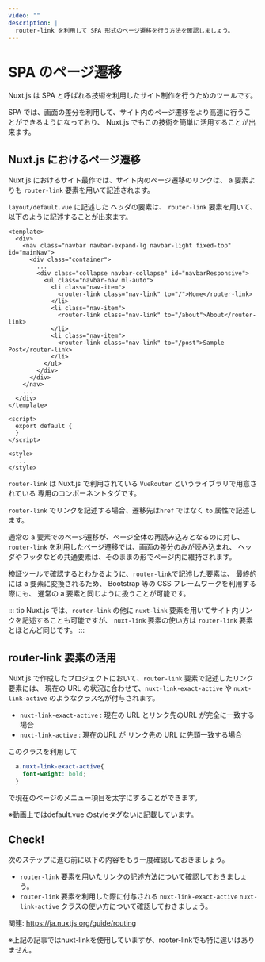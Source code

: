```yaml
---
video: ""
description: | 
  router-link を利用して SPA 形式のページ遷移を行う方法を確認しましょう。
---
```


# SPA のページ遷移

Nuxt.js は SPA と呼ばれる技術を利用したサイト制作を行うためのツールです。

SPA では、画面の差分を利用して、サイト内のページ遷移をより高速に行うことができるようになっており、
Nuxt.js でもこの技術を簡単に活用することが出来ます。

## Nuxt.js におけるページ遷移

Nuxt.js におけるサイト最作では、サイト内のページ遷移のリンクは、
a 要素よりも `router-link` 要素を用いて記述されます。

`layout/default.vue` に記述した ヘッダの要素は、
`router-link` 要素を用いて、以下のように記述することが出来ます。

```vue
<template>
  <div>
    <nav class="navbar navbar-expand-lg navbar-light fixed-top" id="mainNav">
      <div class="container">
        ...
        <div class="collapse navbar-collapse" id="navbarResponsive">
          <ul class="navbar-nav ml-auto">
            <li class="nav-item">
              <router-link class="nav-link" to="/">Home</router-link>
            </li>
            <li class="nav-item">
              <router-link class="nav-link" to="/about">About</router-link>
            </li>
            <li class="nav-item">
              <router-link class="nav-link" to="/post">Sample Post</router-link>
            </li>
          </ul>
        </div>
      </div>
    </nav>
    ...
  </div>
</template>

<script>
  export default {
  }
</script>

<style>
  ...
</style>

```

`router-link` は Nuxt.js で利用されている `VueRouter` というライブラリで用意されている
専用のコンポーネントタグです。

`router-link` でリンクを記述する場合、遷移先は`href` ではなく `to` 属性で記述します。

通常の a 要素でのページ遷移が、ページ全体の再読み込みとなるのに対し、
`router-link` を利用したページ遷移では、画面の差分のみが読み込まれ、
ヘッダやフッタなどの共通要素は、そのままの形でページ内に維持されます。

検証ツールで確認するとわかるように、`router-link`で記述した要素は、
最終的には a 要素に変換されるため、 Bootstrap 等の CSS フレームワークを利用する際にも、
通常の a 要素と同じように扱うことが可能です。

::: tip
Nuxt.js では、`router-link` の他に `nuxt-link` 要素を用いてサイト内リンクを記述することも可能ですが、
`nuxt-link` 要素の使い方は `router-link` 要素とほとんど同じです。
:::

## router-link 要素の活用

Nuxt.js で作成したプロジェクトにおいて、`router-link` 要素で記述したリンク要素には、
現在の URL の状況に合わせて、`nuxt-link-exact-active` や `nuxt-link-active` のようなクラス名が付与されます。

- `nuxt-link-exact-active` : 現在の URL とリンク先のURL が完全に一致する場合
- `nuxt-link-active` : 現在のURL が リンク先の URL に先頭一致する場合

このクラスを利用して

```css
  a.nuxt-link-exact-active{
    font-weight: bold;
  }
```
で現在のページのメニュー項目を太字にすることができます。

※動画上ではdefault.vue のstyleタグないに記載しています。

## Check! 

次のステップに進む前に以下の内容をもう一度確認しておきましょう。

- `router-link` 要素を用いたリンクの記述方法について確認しておきましょう。
- `router-link` 要素を利用した際に付与される `nuxt-link-exact-active` `nuxt-link-active` クラスの使い方について確認しておきましょう。

関連: https://ja.nuxtjs.org/guide/routing 

※上記の記事ではnuxt-linkを使用していますが、rooter-linkでも特に違いはありません。

